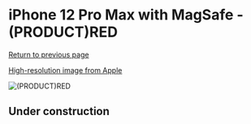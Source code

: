 # iPhone 12 Pro Max with MagSafe - (PRODUCT)RED

[Return to previous page](/iphone_12)

[High-resolution image from Apple](https://store.storeimages.cdn-apple.com/8756/as-images.apple.com/is/MHKJ3?wid=4500&hei=4500&fmt=png)

<div style="width: 500px"><img src="/almost_uncompressed/MHKJ3.webp" alt="(PRODUCT)RED"></div>

## Under construction
